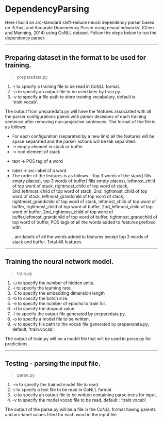 # DependencyParsing
Here I build an arc-standard shift-reduce neural dependency parser based on 'A Fast and Accurate Dependency Parser using neural networks' (Chen and Manning, 2014) using CoNLL dataset. Follow the steps below to run the dependency parser.

-----------------------------------------------------
Preparing dataset in the format to be used for training.
-----------------------------------------------------
> preparedata.py

  1. -i <inputfile> to specify a training file to be read in CoNLL format.
  2. -o <outputfile> to specify an output file to be used later by train.py.
  3. -v <vocabfile> to specify a file path to store training vocabulary, default is 'train.vocab'.

The output from preparedata.py will have the features associated with all the parser configurations paired with parser decisions of each training sentence after removing non-projective sentences.
The format of the file is as follows:
* For each configuration (separated by a new line) all the features will be space separated and the parser actions will be tab separated.
* <null> -> empty element in stack or buffer
* <root> -> root element of stack
* <p>text -> POS tag of a word
* <l>label -> arc-label of a word
* The order of the features is as follows : 
Top 3 words of the stack(<null> fills empty places), top 3 words of buffer(<null> fills empty places), leftmost_child of top word of stack, rightmost_child of top word of stack, 2nd_leftmost_child of top word of stack, 2nd_rightmost_child of top word of stack, leftmost_grandchild of top word of stack, rightmost_grandchild of top word of stack, leftmost_child of top word of buffer, rightmost_child of top word of buffer, 2nd_leftmost_child of top word of buffer, 2nd_rightmost_child of top word of buffer,leftmost_grandchild of top word of buffer, rightmost_grandchild of top word of buffer, POS tags of all the words added to features prefixed with <p>, 
arc-labels of all the words added to features except top 3 words of stack and buffer.
Total 48 features.

-----------------------------------------------------
Training the neural network model.
-----------------------------------------------------
> train.py

1. -u <integer> to specify the number of hidden units.
2. -l <float> to specify the learning rate.
3. -E <integer> to specify the embedding dimension length
4. -b <integer> to specify the batch size.
5. -e <integer> to specify the number of epochs to train for.
6. -d <float> to specify the dropout value.
7. -i <inputfile> to specify the output file generated by preparedata.py.
8. -o <modelfile> to specify a model file to be written.
9. -v <vocabfile> to specify file path to the vocab file generated by preparedata.py, default; 'train.vocab'.

The output of train.py will be a model file that will be used in parse.py for predictions.

-----------------------------------------------------
Testing - parsing the input file.
-----------------------------------------------------
> parse.py

1. -m <modelfile> to specify the trained model file to read.
2. -i <inputfile> to specify a test file to be read in CoNLL format.
3. -o <outfile> to specify an output file to be written containing parse trees for input.
4. -v <vocabfile> to specify the model vocab file to be read, default : 'train.vocab'.

The output of the parse.py will be a file in the CoNLL format having parents and arc-label values filled for each word in the input file.
